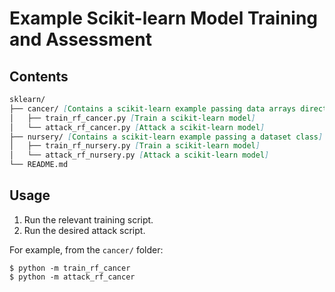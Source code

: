 # Example Scikit-learn Model Training and Assessment

## Contents

```md
sklearn/
├── cancer/ [Contains a scikit-learn example passing data arrays directly]
│   ├── train_rf_cancer.py [Train a scikit-learn model]
│   └── attack_rf_cancer.py [Attack a scikit-learn model]
├── nursery/ [Contains a scikit-learn example passing a dataset class]
│   ├── train_rf_nursery.py [Train a scikit-learn model]
│   └── attack_rf_nursery.py [Attack a scikit-learn model]
└── README.md
```

## Usage

1. Run the relevant training script.
2. Run the desired attack script.

For example, from the `cancer/` folder:
```
$ python -m train_rf_cancer
$ python -m attack_rf_cancer
```
